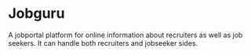 # Jobguru
A jobportal platform for online information about recruiters as well as job seekers. It can handle both recruiters and jobseeker sides.
